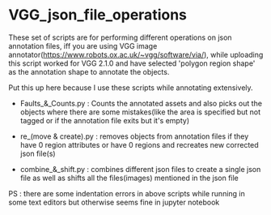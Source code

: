 # VGG_json_file_operations


These set of scripts are for performing different operations on json annotation files, iff you are using VGG image annotator(https://www.robots.ox.ac.uk/~vgg/software/via/), while uploading this script worked for VGG 2.1.0 and have selected 'polygon region shape' as the annotation shape to annotate the objects.

Put this up here because I use these scripts while annotating extensively.

* Faults_&_Counts.py : Counts the annotated assets and also picks out the objects where there are some mistakes(like the area is specified but not tagged or if the annotation file exits but it's empty)

* re_(move & create).py : removes objects from annotation files if they have 0 region attributes or have 0 regions and recreates new corrected json file(s)

* combine_&_shift.py : combines different json files to create a single json file as well as shifts all the files(images) mentioned in the json file

PS : there are some indentation errors in above scripts while running in some text editors but otherwise seems fine in jupyter notebook
